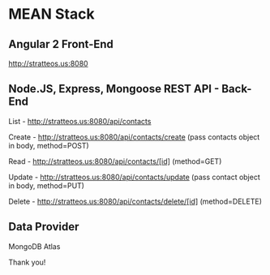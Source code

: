 # MEAN Stack

## Angular 2 Front-End
  http://stratteos.us:8080

## Node.JS, Express, Mongoose REST API - Back-End

  List - http://stratteos.us:8080/api/contacts

  Create - http://stratteos.us:8080/api/contacts/create  (pass contacts object in body,  method=POST)
  
  Read - http://stratteos.us:8080/api/contacts/[id]      (method=GET) 
  
  Update - http://stratteos.us:8080/api/contacts/update  (pass contact object in body, method=PUT)
  
  Delete - http://stratteos.us:8080/api/contacts/delete/[id] (method=DELETE)
  
## Data Provider

  MongoDB Atlas
  



Thank you!
